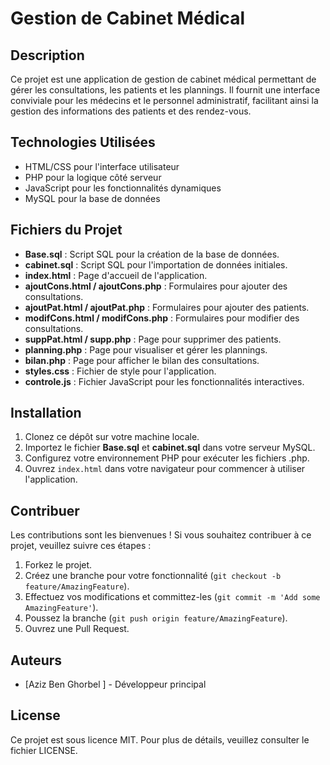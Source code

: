 # Gestion de Cabinet Médical

## Description
Ce projet est une application de gestion de cabinet médical permettant de gérer les consultations, les patients et les plannings. Il fournit une interface conviviale pour les médecins et le personnel administratif, facilitant ainsi la gestion des informations des patients et des rendez-vous.

## Technologies Utilisées
- HTML/CSS pour l'interface utilisateur
- PHP pour la logique côté serveur
- JavaScript pour les fonctionnalités dynamiques
- MySQL pour la base de données

## Fichiers du Projet
- **Base.sql** : Script SQL pour la création de la base de données.
- **cabinet.sql** : Script SQL pour l'importation de données initiales.
- **index.html** : Page d'accueil de l'application.
- **ajoutCons.html / ajoutCons.php** : Formulaires pour ajouter des consultations.
- **ajoutPat.html / ajoutPat.php** : Formulaires pour ajouter des patients.
- **modifCons.html / modifCons.php** : Formulaires pour modifier des consultations.
- **suppPat.html / supp.php** : Page pour supprimer des patients.
- **planning.php** : Page pour visualiser et gérer les plannings.
- **bilan.php** : Page pour afficher le bilan des consultations.
- **styles.css** : Fichier de style pour l'application.
- **controle.js** : Fichier JavaScript pour les fonctionnalités interactives.

## Installation
1. Clonez ce dépôt sur votre machine locale.
2. Importez le fichier **Base.sql** et **cabinet.sql** dans votre serveur MySQL.
3. Configurez votre environnement PHP pour exécuter les fichiers .php.
4. Ouvrez `index.html` dans votre navigateur pour commencer à utiliser l'application.

## Contribuer
Les contributions sont les bienvenues ! Si vous souhaitez contribuer à ce projet, veuillez suivre ces étapes :
1. Forkez le projet.
2. Créez une branche pour votre fonctionnalité (`git checkout -b feature/AmazingFeature`).
3. Effectuez vos modifications et committez-les (`git commit -m 'Add some AmazingFeature'`).
4. Poussez la branche (`git push origin feature/AmazingFeature`).
5. Ouvrez une Pull Request.

## Auteurs
- [Aziz Ben Ghorbel ] - Développeur principal

## License
Ce projet est sous licence MIT. Pour plus de détails, veuillez consulter le fichier LICENSE.
